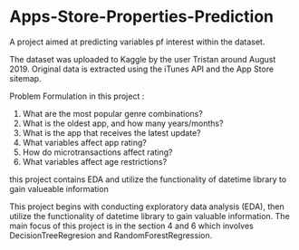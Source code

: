 # Apps-Store-Properties-Prediction
A project aimed at predicting variables pf interest within the dataset.

The dataset was uploaded to Kaggle by the user Tristan around August 2019.
Original data is extracted using the iTunes API and the App Store sitemap.

Problem Formulation in this project :
1. What are the most popular genre combinations?
2. What is the oldest app, and how many years/months?
3. What is the app that receives the latest update?
4. What variables affect app rating?
5. How do microtransactions affect rating?
6. What variables affect age restrictions? 

this project contains EDA and utilize the functionality of datetime library to gain valueable information 

This project begins with conducting exploratory data analysis (EDA), then utilize the functionality of datetime library to gain valuable information.
The main focus of this project is in the section 4 and 6 which involves DecisionTreeRegresion and RandomForestRegression.
